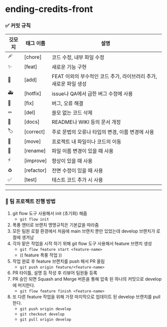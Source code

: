 # ending-credits-front

### ✅ 커밋 규칙

| 깃모지 | 태그 이름  | 설명                                                              |
| ------ | ---------- | ----------------------------------------------------------------- |
| 🩹     | [chore]    | 코드 수정, 내부 파일 수정                                         |
| ✨     | [feat]     | 새로운 기능 구현                                                  |
| 👔     | [add]      | FEAT 이외의 부수적인 코드 추가, 라이브러리 추가, 새로운 파일 생성 |
| 🚑     | [hotfix]   | issue나 QA에서 급한 버그 수정에 사용                              |
| 🐛     | [fix]      | 버그, 오류 해결                                                   |
| ⚰️     | [del]      | 쓸모 없는 코드 삭제                                               |
| 📝     | [docs]     | README나 WIKI 등의 문서 개정                                      |
| 🏷️     | [correct]  | 주로 문법의 오류나 타입의 변경, 이름 변경에 사용                  |
| 🚚     | [move]     | 프로젝트 내 파일이나 코드의 이동                                  |
| 🚚     | [rename]   | 파일 이름 변경이 있을 때 사용                                     |
| ⚡️    | [improve]  | 향상이 있을 때 사용                                               |
| ♻️     | [refactor] | 전면 수정이 있을 때 사용                                          |
| ✅     | [test]     | 테스트 코드 추가 시 사용                                          |

---

### 👀 팀 프로젝트 진행 방법

1. git flow 도구 사용해서 init (초기화) 해줌
    - `git flow init`
2. 폭풍 엔터로 브랜치 명명규칙은 기본값을 따라줌
3. 모든 팀원 로컬 환경에서 처음에 main 브랜치 뿐만 있었는데 develop 브랜치가 로컬에 생겨남
4. 각자 맡은 작업을 시작 하기 위해 git flow 도구 사용해서 feature 브랜치 생성
    - `git flow feature start <feature-name>`
    - (( feature 폭풍 작업 ))
5. 작업 완료 후 feature 브랜치를 push 해서 PR 올림
    - `git push origin feature/<feature-name>`
6. PR 타이틀, 설명 등 작성 후 리뷰어 팀원들 등록
7. PR 승인 되면 Squash and Merge 버튼을 통해 압축 된 하나의 커밋으로 develop에 머지한다.
    - `git flow feature finish <feature-name>`
8. 또 다른 feature 작업을 위해 가장 마지막으로 업데이트 된 develop 브랜치를 pull 한다.
    - `git push origin develop`
    - `git checkout develop`
    - `git pull origin develop`
